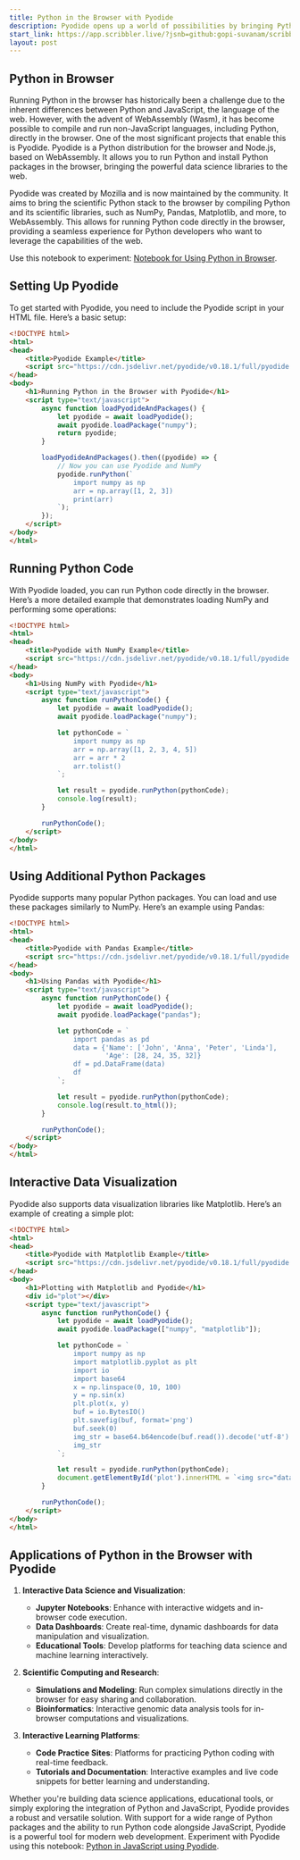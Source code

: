 ```yaml
---
title: Python in the Browser with Pyodide
description: Pyodide opens up a world of possibilities by bringing Python's capabilities to the browser. 
start_link: https://app.scribbler.live/?jsnb=github:gopi-suvanam/scribbler-examples/Python-in-Browser.jsnb
layout: post
---
```


## Python in Browser

Running Python in the browser has historically been a challenge due to the inherent differences between Python and JavaScript, the language of the web. However, with the advent of WebAssembly (Wasm), it has become possible to compile and run non-JavaScript languages, including Python, directly in the browser. One of the most significant projects that enable this is Pyodide. Pyodide is a Python distribution for the browser and Node.js, based on WebAssembly. It allows you to run Python and install Python packages in the browser, bringing the powerful data science libraries to the web.

Pyodide was created by Mozilla and is now maintained by the community. It aims to bring the scientific Python stack to the browser by compiling Python and its scientific libraries, such as NumPy, Pandas, Matplotlib, and more, to WebAssembly. This allows for running Python code directly in the browser, providing a seamless experience for Python developers who want to leverage the capabilities of the web.

Use this notebook to experiment: [Notebook for Using Python in Browser](https://app.scribbler.live/?jsnb=github:gopi-suvanam/scribbler-examples/Python-in-Browser.jsnb).

## Setting Up Pyodide

To get started with Pyodide, you need to include the Pyodide script in your HTML file. Here’s a basic setup:

```html
<!DOCTYPE html>
<html>
<head>
    <title>Pyodide Example</title>
    <script src="https://cdn.jsdelivr.net/pyodide/v0.18.1/full/pyodide.js"></script>
</head>
<body>
    <h1>Running Python in the Browser with Pyodide</h1>
    <script type="text/javascript">
        async function loadPyodideAndPackages() {
            let pyodide = await loadPyodide();
            await pyodide.loadPackage("numpy");
            return pyodide;
        }

        loadPyodideAndPackages().then((pyodide) => {
            // Now you can use Pyodide and NumPy
            pyodide.runPython(`
                import numpy as np
                arr = np.array([1, 2, 3])
                print(arr)
            `);
        });
    </script>
</body>
</html>
```

## Running Python Code

With Pyodide loaded, you can run Python code directly in the browser. Here’s a more detailed example that demonstrates loading NumPy and performing some operations:

```html
<!DOCTYPE html>
<html>
<head>
    <title>Pyodide with NumPy Example</title>
    <script src="https://cdn.jsdelivr.net/pyodide/v0.18.1/full/pyodide.js"></script>
</head>
<body>
    <h1>Using NumPy with Pyodide</h1>
    <script type="text/javascript">
        async function runPythonCode() {
            let pyodide = await loadPyodide();
            await pyodide.loadPackage("numpy");

            let pythonCode = `
                import numpy as np
                arr = np.array([1, 2, 3, 4, 5])
                arr = arr * 2
                arr.tolist()
            `;

            let result = pyodide.runPython(pythonCode);
            console.log(result);
        }

        runPythonCode();
    </script>
</body>
</html>
```

## Using Additional Python Packages

Pyodide supports many popular Python packages. You can load and use these packages similarly to NumPy. Here’s an example using Pandas:

```html
<!DOCTYPE html>
<html>
<head>
    <title>Pyodide with Pandas Example</title>
    <script src="https://cdn.jsdelivr.net/pyodide/v0.18.1/full/pyodide.js"></script>
</head>
<body>
    <h1>Using Pandas with Pyodide</h1>
    <script type="text/javascript">
        async function runPythonCode() {
            let pyodide = await loadPyodide();
            await pyodide.loadPackage("pandas");

            let pythonCode = `
                import pandas as pd
                data = {'Name': ['John', 'Anna', 'Peter', 'Linda'],
                        'Age': [28, 24, 35, 32]}
                df = pd.DataFrame(data)
                df
            `;

            let result = pyodide.runPython(pythonCode);
            console.log(result.to_html());
        }

        runPythonCode();
    </script>
</body>
</html>
```

## Interactive Data Visualization

Pyodide also supports data visualization libraries like Matplotlib. Here’s an example of creating a simple plot:

```html
<!DOCTYPE html>
<html>
<head>
    <title>Pyodide with Matplotlib Example</title>
    <script src="https://cdn.jsdelivr.net/pyodide/v0.18.1/full/pyodide.js"></script>
</head>
<body>
    <h1>Plotting with Matplotlib and Pyodide</h1>
    <div id="plot"></div>
    <script type="text/javascript">
        async function runPythonCode() {
            let pyodide = await loadPyodide();
            await pyodide.loadPackage(["numpy", "matplotlib"]);

            let pythonCode = `
                import numpy as np
                import matplotlib.pyplot as plt
                import io
                import base64
                x = np.linspace(0, 10, 100)
                y = np.sin(x)
                plt.plot(x, y)
                buf = io.BytesIO()
                plt.savefig(buf, format='png')
                buf.seek(0)
                img_str = base64.b64encode(buf.read()).decode('utf-8')
                img_str
            `;

            let result = pyodide.runPython(pythonCode);
            document.getElementById('plot').innerHTML = `<img src="data:image/png;base64,${result}" />`;
        }

        runPythonCode();
    </script>
</body>
</html>
```

## Applications of Python in the Browser with Pyodide

1. **Interactive Data Science and Visualization**:
   - **Jupyter Notebooks**: Enhance with interactive widgets and in-browser code execution.
   - **Data Dashboards**: Create real-time, dynamic dashboards for data manipulation and visualization.
   - **Educational Tools**: Develop platforms for teaching data science and machine learning interactively.

2. **Scientific Computing and Research**:
   - **Simulations and Modeling**: Run complex simulations directly in the browser for easy sharing and collaboration.
   - **Bioinformatics**: Interactive genomic data analysis tools for in-browser computations and visualizations.

3. **Interactive Learning Platforms**:
   - **Code Practice Sites**: Platforms for practicing Python coding with real-time feedback.
   - **Tutorials and Documentation**: Interactive examples and live code snippets for better learning and understanding.
   
Whether you're building data science applications, educational tools, or simply exploring the integration of Python and JavaScript, Pyodide provides a robust and versatile solution. With support for a wide range of Python packages and the ability to run Python code alongside JavaScript, Pyodide is a powerful tool for modern web development. Experiment with Pyodide using this notebook: [Python in JavaScript using Pyodide](https://app.scribbler.live/?jsnb=github:gopi-suvanam/scribbler-examples/Python-in-Browser.jsnb).
